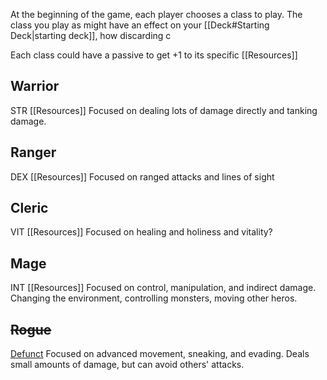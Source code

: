 At the beginning of the game, each player chooses a class to play.
The class you play as might have an effect on your [[Deck#Starting Deck|starting deck]], how discarding c

Each class could have a passive to get +1 to its specific [[Resources]]


## Warrior
STR [[Resources]]
Focused on dealing lots of damage directly and tanking  damage.

## Ranger
DEX [[Resources]]
Focused on ranged attacks and lines of sight


## Cleric
VIT [[Resources]]
Focused on healing and holiness and vitality?

## Mage 
INT [[Resources]]
Focused on control, manipulation, and indirect damage.
Changing the environment, controlling monsters, moving other heros.



## ~~Rogue~~
<u>Defunct</u>
Focused on advanced movement, sneaking, and evading.
Deals small amounts of damage, but can avoid others' attacks.